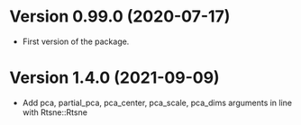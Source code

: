 Version 0.99.0 (2020-07-17)
===========================

- First version of the package.


Version 1.4.0 (2021-09-09)
==========================

- Add pca, partial_pca, pca_center, pca_scale, pca_dims arguments in line with Rtsne::Rtsne
